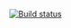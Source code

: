 [![Build status](https://ci.appveyor.com/api/projects/status/21383twteus1h314?svg=true)](https://ci.appveyor.com/project/sashkin080/test-si-api)
